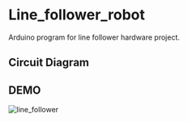 # Line_follower_robot
Arduino program for line follower hardware project.

## Circuit Diagram

## DEMO
![line_follower](line_follower.gif)
